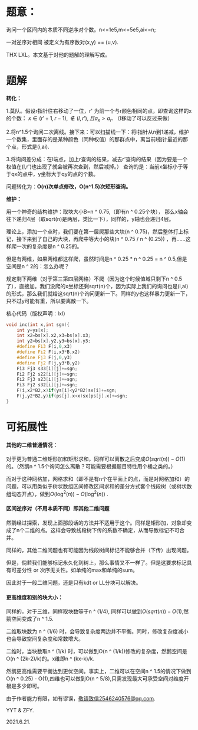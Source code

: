 # 题意：

询问一个区间内的本质不同逆序对个数。n<=1e5,m<=5e5,ai<=n;

一对逆序对相同 被定义为有序数对(x,y) == (u,v).

THX LXL。本文基于对他的题解的理解写成。



# 题解

**转化：**

1.莫队。假设r指针往右移动了一位，r' 为前一个与r颜色相同的点，即查询这样的x的个数：
$x\in (r'+1,r-1), \notin (l,r'), 且a_x>a_r$.
（l移动了可以反过来做）

2.将n^1.5个询问二次离线。接下来：可以扫描线一下：将l指针从n到1递减，维护一个数集，里面存的是某种颜色（同种权值）的那群点中，离当前l指针最近的那个点，形式是(i,ai).

3.将询问差分成：在l端点，加上r查询的结果，减去r’查询的结果（因为要是一个权值在(l,r')也出现了就会被再次查到，然后减掉。）
查询的是：当前x坐标小于等于qx的点中，y坐标大于qy的点的个数。



问题转化为：**O(n)次单点修改，O(n^1.5)次矩形查询。**

**维护：**

用一个神奇的结构维护：取块大小B=n ^ 0.75,（即有n ^ 0.25个块）， 那么x轴会往下递归4层（取sqrt(n)是两层，类比一下），同样的，y轴也会递归4层。

理论上，添加一个点时，我们要在第一层爬那些大块(n ^ 0.75)，然后整体打上标记，接下来到了自己的大块，再爬中等大小的块(n ^ 0.75 / n ^ (0.25)) ，再……这样爬一次的复杂度是n ^ 0.25的。

但是有两维，如果两维都这样爬，虽然时间是n ^ 0.25 * n ^ 0.25 = n ^ 0.5,但是空间是n ^ 2的：怎么办呢？

规定剩下两维（对于第三第四层网格）不爬（因为这个时候值域只剩下n ^ 0.5了），直接加。我们没爬的x坐标还剩sqrt(n)个，因为实际上我们的询问也是(i,ai)的形式，那么我们就给这sqrt(n)个询问更新一下。同样的y也这样暴力更新一下，只不过y可能有重，所以要离散一下。

核心代码（版权声明：lxl）

```cpp
void inc(int x,int sgn){
	int y=ys[x];
	int x2=bs[x].x2,x3=bs[x].x3;
	int y2=bs[x].y2,y3=bs[x].y3;
	#define Fi3 F(i,0,x3)
	#define Fi2 F(i,x3*B,x2)
	#define Fj3 F(j,0,y3)
	#define Fj2 F(j,y3*B,y2)
	Fi3 Fj3 s33[i][j]+=sgn;
	Fi2 Fj2 s22[i][j]+=sgn;
	Fi2 Fj3 s23[i][j]+=sgn;
	Fi3 Fj2 s32[i][j]+=sgn;
	F(i,x2*B2,x)if(ys[i]<y2*B2)sx[i]+=sgn;
	F(j,y2*B2,y)if(ps[j].x<x)sx[ps[j].x]+=sgn;
}
```



# 可拓展性

#### 其他的二维普通情况：

对于更为普通二维矩形加和矩形求和，同样可以离散之后变成$O(sqrt(n))-O(1)$的。（然鹅n ^ 1.5个询问怎么离散？可能需要根据题目特性用个桶之类的。）

而对于这种网格加，网格求和（即不是有n个在平面上的点，而是对网格加和）的问题，可以用类似于树状数组区间修改区间求和的差分方式套个线段树（或树状数组动态开点），做到$O(\log^2(n)) - O(\log^2(n))$ .

#### 区间逆序对（不用本质不同）即其他二维问题

然鹅经过探索，发现上面那段话的方法并不适用于这个。同样是矩形加，对象却变成了n个二维的点。这样会导致线段树下传的系数不确定，从而导致标记不可合并。

同样的，其他二维问题也有可能因为线段树间标记不能够合并（下传）出现问题。

但是，倘若我们能够标记永久化到树上，那么事情又不一样了。但是这要求标记具有可差分性 or 次序无关性。如单纯的max和单纯的sum。

因此对于一般二维问题，还是只有kdt or LL分块可以解决。

#### 更高维度和别的块大小：

同样的，对于三维，同样取块数等于n ^ (1/4),  同样可以做到$O(sqrt(n))-O(1)$,然鹅空间变成了n ^ 1.5.

二维取块数为 n ^ (1/6) 时，会导致复杂度两边并不平衡。同时，修改复杂度减小也会导致空间复杂度和常数增大。

二维时，当块数取n ^ (1/k) 时，可以做到O(n ^ (1/k))修改的复杂度，然鹅空间是O(n ^ (2k-2)/k)的。x维即n ^ (kx-k)/k.

然鹅更高维需要平衡达到更优空间。事实上，二维可以在空间n ^ 1.5的情况下做到O(n ^ 0.25) - O(1),四维也可以做到O(n ^ 5/8),只需发现最大可承受空间对维度开根是多少即可。









由于作者能力有限，如有谬误，敬请致信2546240576@qq.com.

YYT & ZFY.

2021.6.21.
